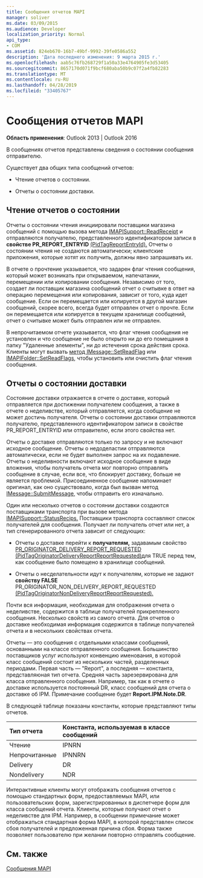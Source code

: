 ```yaml
---
title: Сообщения отчетов MAPI
manager: soliver
ms.date: 03/09/2015
ms.audience: Developer
localization_priority: Normal
api_type:
- COM
ms.assetid: 824eb670-16b7-49bf-9992-39fe0586a552
description: 'Дата последнего изменения: 9 марта 2015 г.'
ms.openlocfilehash: aab5c76fb268729f1a50a33e4764905fe3d53405
ms.sourcegitcommit: 8657170d071f9bcf680aba50b9c07f2a4fb82283
ms.translationtype: MT
ms.contentlocale: ru-RU
ms.lasthandoff: 04/28/2019
ms.locfileid: "33405767"
---
```

# <a name="mapi-report-messages"></a>Сообщения отчетов MAPI

  
  
**Область применения**: Outlook 2013 | Outlook 2016 
  
В сообщениях отчетов представлены сведения о состоянии сообщения отправителю.
  
Существует два общих типа сообщений отчетов:
  
- Чтение отчетов о состоянии.
    
- Отчеты о состоянии доставки.
    
## <a name="read-status-reports"></a>Чтение отчетов о состоянии

Отчеты о состоянии чтения инициировали поставщики магазина сообщений с помощью вызова метода [IMAPISupport::ReadReceipt](imapisupport-readreceipt.md) и отправляются получателю, представленного идентификатором записи в **свойстве PR_REPORT_ENTRYID** [(PidTagReportEntryId).](pidtagreportentryid-canonical-property.md) Отчеты о состоянии чтения не создаются автоматически; клиентские приложения, которые хотят их получить, должны явно запрашивать их.
  
В отчете о прочтение указывается, что задарен флаг чтения сообщения, который может возникать при открываемом, напечатании, перемещении или копировании сообщения. Независимо от того, создает ли поставщик магазина сообщений отчет о считывке в ответ на операцию перемещения или копирования, зависит от того, куда идет сообщение. Если он перемещается или копируется в другой магазин сообщений, скорее всего, всегда будет отправлен отчет о прочте. Если он перемещается или копируется в текущем хранилище сообщений, отчет о считывке может быть отправлен или не отправлен. 
  
В непрочитаемом отчете указывается, что флаг чтения сообщения не установлен и что сообщение не было открыто ни до его помещания в папку "Удаленные элементы", ни до истечения срока действия срока. Клиенты могут вызвать [метод IMessage::SetReadFlag](imessage-setreadflag.md) или [IMAPIFolder::SetReadFlags,](imapifolder-setreadflags.md) чтобы установить или очистить флаг чтения сообщения. 
  
## <a name="delivery-status-reports"></a>Отчеты о состоянии доставки

Состояние доставки отражается в отчете о доставке, который отправляется при достижении получателем сообщения, а также в отчете о неделивстве, который отправляется, когда сообщение не может достичь получателя. Отчеты о состоянии доставки отправляются получателю, представленного  идентификатором записи в свойстве PR_REPORT_ENTRYID или отправителю, если этого свойства нет. 
  
Отчеты о доставке отправляются только по запросу и не включают исходное сообщение. Отчеты о недоделастии отправляются автоматически, если не будет выполнен запрос на их подавление. Отчеты о неделивности включают исходное сообщение в виде вложения, чтобы получатель отчета мог повторно отправлять сообщение в случае, если все, что блокирует доставку, больше не является проблемой. Присоединенное сообщение напоминает оригинал, как оно существовало, когда был вызван метод [IMessage::SubmitMessage,](imessage-submitmessage.md) чтобы отправить его изначально. 
  
Один или несколько отчетов о состоянии доставки создаются поставщиками транспорта при вызове метода [IMAPISupport::StatusRecips.](imapisupport-statusrecips.md) Поставщики транспорта составляют список получателей для сообщения. Получает ли получатель отчет или нет, а тип сгенерированного отчета зависит от следующих: 
  
- Отчеты о доставке перейти к **получателям,** задавамым свойство [PR_ORIGINATOR_DELIVERY_REPORT_REQUESTED (PidTagOriginatorDeliveryReportReportRequested)](pidtagoriginatordeliveryreportrequested-canonical-property.md)для TRUE перед тем, как сообщение было помещено в хранилище сообщений.
    
- Отчеты о несделательности идут к получателям, которые не задают **свойству FALSE** PR_ORIGINATOR_NON_DELIVERY_REPORT_REQUESTED [(PidTagOriginatorNonDeliveryReportReportRequested).](pidtagoriginatornondeliveryreportrequested-canonical-property.md) 
    
Почти вся информация, необходимая для отображения отчета о неделивстве, содержится в таблице получателей прикрепленного сообщения. Несколько свойств из самого отчета. Для отчетов о доставке необходимая информация содержится в таблице получателей отчета и в нескольких свойствах отчета. 
  
Отчеты — это сообщения с отдельными классами сообщений, основанными на классе отправленного сообщения. Большинство поставщиков услуг используют конвенцию именования, в которой класс сообщений состоит из нескольких частей, разделенных периодами. Первая часть — "Report", а последняя — константа, представляюная тип отчета. Средняя часть зарезервирована для класса отправленного сообщения. Например, так как в отчете о доставке используется постоянный DR, класс сообщений для отчета о доставке об IPM. Примечание сообщение будет **Report.IPM.Note.DR**.
  
В следующей таблице показаны константы, которые представляют типы отчетов.
  
|**Тип отчета**|**Константа, используемая в классе сообщений**|
|:-----|:-----|
|Чтение  <br/> |IPNRN  <br/> |
|Непрочитанные  <br/> |IPNNRN  <br/> |
|Delivery  <br/> |DR  <br/> |
|Nondelivery  <br/> |NDR  <br/> |
   
Интерактивные клиенты могут отображать сообщения отчетов с помощью стандартных форм, предоставляемых MAPI, или пользовательских форм, зарегистрированных в диспетчере форм для класса сообщений отчета. Клиенты, которые получают отчет о неделивстве для IPM. Например, в сообщении примечание может отображаться стандартная форма MAPI, в которой представлен список сбоя получателей и предложенная причина сбоя. Форма также позволяет пользователю при желании повторно отправлять сообщение. 
  
## <a name="see-also"></a>См. также



[Сообщения MAPI](mapi-messages.md)

